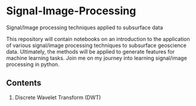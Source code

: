 # Signal-Image-Processing
Signal/Image processing techniques applied to subsurface data 

This repository will contain notebooks on an introduction to the application of various signal/image processing techniques to subsurface geoscience data. Ultimately, the methods will be applied to generate features for machine learning tasks. Join me on my journey into learning signal/image processing in python.

## Contents
1. Discrete Wavelet Transform (DWT)
